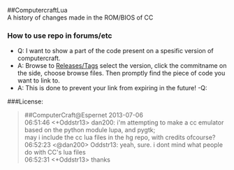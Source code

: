 ##ComputercraftLua  
A history of changes made in the ROM/BIOS of CC  


###  How to use repo in forums/etc
- Q: I want to show a part of the code present on a spesific version of computercraft.
- A: Browse to [Releases/Tags](https://github.com/alekso56/ComputercraftLua/tags) select the version, click the commitname on the side, choose browse files. Then promptly find the piece of code you want to link to.
- A: This is done to prevent your link from expiring in the future!
-Q: 








###License:
>#\#ComputerCraft@Espernet 2013-07-06  
>06:51:46 <+Oddstr13> dan200: i'm attempting to make a cc emulator based on the python module lupa, and pygtk;  
>                      may i include the cc lua files in the hg repo, with credits ofcourse?  
>06:52:23 <@dan200> Oddstr13: yeah, sure. i dont mind what people do with CC's lua files  
>06:52:31 <+Oddstr13> thanks  
